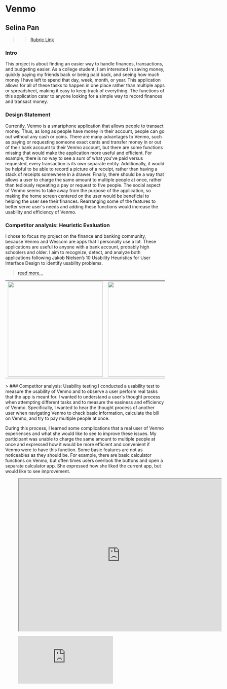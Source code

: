 # Venmo
## Selina Pan
>> [Rubric Link](https://docs.google.com/document/d/1btlTJ4O3vTVC_oZBR0vBykiYGT0_3Jxn26BaGNcndQ0/edit)
### Intro
This project is about finding an easier way to handle finances, transactions, and budgeting easier. As a college student, I am interested in saving money, quickly paying my friends back or being paid back, and seeing how much money I have left to spend that day, week, month, or year. This application allows for all of these tasks to happen in one place rather than multiple apps or spreadsheet, making it easy to keep track of everything. The functions of this application cater to anyone looking for a simple way to record finances and transact money.
>
### Design Statement
Currently, Venmo is a smartphone application that allows people to transact money. Thus, as long as people have money in their account, people can go out without any cash or coins. There are many advantages to Venmo, such as paying or requesting someone exact cents and transfer money in or out of their bank account to their Venmo account, but there are some functions missing that would make the application more useful and efficient. For example, there is no way to see a sum of what you've paid versus requested, every transaction is its own separate entity. Additionally, it would be helpful to be able to record a picture of a receipt, rather than having a stack of receipts somewhere in a drawer. Finally, there should be a way that allows a user to charge the same amount to multiple people at once, rather than tediously repeating a pay or request to five people. The social aspect of Venmo seems to take away from the purpose of the application, so making the home screen centered on the user would be beneficial to helping the user see their finances. Rearranging some of the features to better serve user's needs and adding these functions would increase the usability and efficiency of Venmo.

### Competitor analysis: Heuristic Evaluation
I chose to focus my project on the finance and banking community, because Venmo and Wescom are apps that I personally use a lot. These applications are useful to anyone with a bank account, probably high schoolers and older.  I aim to recognize, detect, and analyze both applications following Jakob Nielsen’s 10 Usability Heuristics for User Interface Design to identify usability problems.
> [read more...](https://github.com/selinapan/DH150/blob/master/Assignment01.md)

<table>
  <tr>
    <td> <img src="https://camo.githubusercontent.com/fcd7458109fef0f2e2d9a25d6546d310632e42a3/68747470733a2f2f333837623732697671317a336d6e69306e32363179376c312d7770656e67696e652e6e6574646e612d73736c2e636f6d2f77702d636f6e74656e742f75706c6f6164732f323031372f30372f312d312e706e67" height="300px"> </td>
     <td> <img src="https://wescom.org/newsletters/touchpoints/2015-07/images/iphone.jpg" height="300px"> </td>
  </tr>
</table>
>
### Competitor analysis: Usability testing
I conducted a usability test to measure the usability of Venmo and to observe a user perform real tasks that the app is meant for. I wanted to understand a user's thought process when attempting different tasks and to measure the easiness and efficiency of Venmo. Specifically, I wanted to hear the thought process of another user when navigating Venmo to check basic information, calculate the bill on Venmo, and try to pay multiple people at once.

During this process, I learned some complications that a real user of Venmo experiences and what she would like to see to improve these issues. My participant was unable to charge the same amount to multiple people at once and expressed how it would be more efficient and convenient if Venmo were to have this function. Some basic features are not as noticeables as they should be. For example, there are basic calculator functions on Venmo, but often times users overlook the buttons and open a separate calculator app. She expressed how she liked the current app, but would like to see improvement.

<figure class="video_container">
  <iframe src="https://drive.google.com/file/d/1xbc6chYynR2qCohl9-UasBfecfuEmBF0/preview" width="640" height="480"></iframe>
</figure>

<!-- blank line -->
<figure class="video_container">
  <iframe src="https://www.youtube.com/embed/IboyHfL2jno" frameborder="0" allowfullscreen="true"> </iframe>
</figure>
<!-- blank line →>


### User research [contextual inquiry]:
This project will support user's financial needs, such as handling  budgeting and transactions. Current solutions satisfy basic transactions, but can be remade to be more efficient and expand to fit other uses. The features I want to add stem from my own use by myself and with friends. For this task, I interviewed a college student to better understand her needs and expectations from the app, so that I could evaluate what needed to be changed.
[read more...](https://github.com/selinapan/DH150/blob/master/Assignment04.md)

### UX storytelling [persona+scenario]
The personas and scenarios were created to visualize what types of users would be using this application and what needs they would want satisfied. Thus, I created a Powerpoint slide of three hypothetical users, consisting of their demographics, needs and wants, and possible common situtations they might find themselves in.
[read more...](https://docs.google.com/presentation/d/1XBemjvncqEgdHHZ5YDSxc0d9lTV6P5X-fe09RRontus/edit#slide=id.p)

<table>
  <tr>
    <td> <img src="https://github.com/selinapan/DH150/blob/master/Images/Jessica%20Chen%20Persona.png" height="300px"> </td>
     <td> <img src="https://github.com/selinapan/DH150/blob/master/Images/Jessica%20Chen%20Empathy%20Map.png" height="300px"> </td>
  </tr>
</table>

![Jessica Chan Scenario](https://github.com/selinapan/DH150/blob/master/Images/Jessica%20Chen%20Scenario.png)

### Wireframe and graphic design element variation:
First, I sketched five main wireframes on paper. These represented the five main screens I envisioned my application to have. When creating these, I kept in mind the three tasks that I wanted my application to accomplish - recording a receipt, paying or requesting multiple people at once, and seeing transaction history.
[read more...](https://docs.google.com/document/d/1d9vJNG3sxoD5n1QBL3iTTkhd6Cx2BerpRmcqjYZYM6o/edit)

![Wireframe 1](https://github.com/selinapan/DH150/blob/master/Images/Wireframe%201.png)
>
<table>
  <tr>
     <td> <img src="https://github.com/selinapan/DH150/blob/master/Images/Wireframe%20pt2.png" height="500px"> </td>
     <td> <img src="https://github.com/selinapan/DH150/blob/master/Images/Wireframe%203.png" height="500px"> </td>
  </tr>
</table>

### Low-fidelity prototype (wireflow)
Next, I sketched how these wireframes would interact to be able to do the three tasks, creating a wireflow on paper. These showed the possible interactions with the application, and later I had a user test the low-fidelity prototype.
[read more...](https://docs.google.com/document/d/1d9vJNG3sxoD5n1QBL3iTTkhd6Cx2BerpRmcqjYZYM6o/edit)

![Wireflow 1](https://github.com/selinapan/DH150/blob/master/Images/Wireflow%201.png)
![Wireflow 2](https://github.com/selinapan/DH150/blob/master/Images/Wireflow%202.png)

### High-fidelity prototype (functional/interactive prototype)
Finally, I used Adobe XD to bring the paper sketches to a digital, interactive prototype. I first had to learn how to navigate Adobe XD in order to create frames in the shape of an iPhone XR and download Adobe XD iOS ui kits to add parts that made the wireframes look more realistic. I also used the Noun Project in order to download and use icons that were simple and recognizable, like a search icon and settings icon. Then, I started to create the wireframes I had sketched on paper, and added more that I needed to run my three tasks. After I was satisfied with how my wireframes looked, I used Adobe XD's prototype function to link buttons to slides and create my wireflow. After everything I wanted was linked, I had a tester try the three tasks I set and discovered a dead end on one frame, which I later fixed. 
[read more...](https://github.com/selinapan/DH150/blob/master/Assignment08.md)
![High fidelity Prototype](https://github.com/selinapan/DH150/blob/master/Images/Prototype2.png)

### Pitch video
>
### Conclusion: what did you learn throughout the process?
I learned that there's a lot more that goes into the creation of applications and websites than I had previously thought. The process of deciding what's best for your users can be hard, as not all users value the same things. Deciding what to input and why was one of the greatest challenges, because I wanted to change Venmo based on my own experience as a user. However, not all users may have had the same experience and would prefer to keep the app as is. Learning how to implement useful functions and actually design a prototype was interesting and exciting, and I now better understand the time and effort UI/UX designers put into creating new products. I enjoyed my time in this class and now have experience in coding in html, GitHub markdown syntax, the design process, and Adobe XD.
